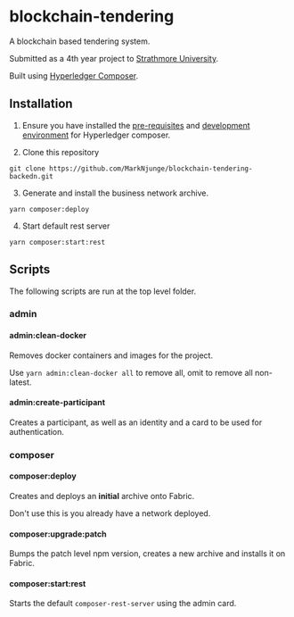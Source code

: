 # blockchain-tendering

A blockchain based tendering system.

Submitted as a 4th year project to [Strathmore University](https://www.strathmore.edu/).

Built using [Hyperledger Composer](https://www.hyperledger.org/projects/composer).

## Installation

1. Ensure you have installed the [pre-requisites](https://hyperledger.github.io/composer/latest/installing/installing-prereqs.html) and [development environment](https://hyperledger.github.io/composer/latest/installing/development-tools.html) for Hyperledger composer.

2. Clone this repository

```
git clone https://github.com/MarkNjunge/blockchain-tendering-backedn.git
```

3. Generate and install the business network archive.

```
yarn composer:deploy
```

4. Start default rest server

```
yarn composer:start:rest
```

## Scripts

The following scripts are run at the top level folder.

### admin

#### admin:clean-docker

Removes docker containers and images for the project.

Use `yarn admin:clean-docker all` to remove all, omit to remove all non-latest.

#### admin:create-participant

Creates a participant, as well as an identity and a card to be used for authentication.

### composer

#### composer:deploy

Creates and deploys an **initial** archive onto Fabric.

Don't use this is you already have a network deployed.

#### composer:upgrade:patch

Bumps the patch level npm version, creates a new archive and installs it on Fabric.

#### composer:start:rest

Starts the default `composer-rest-server` using the admin card.
